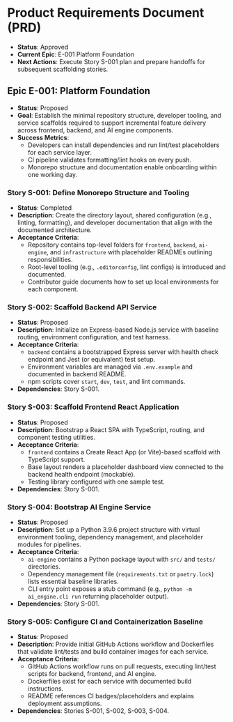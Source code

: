 # Product Requirements Document (PRD)

- **Status**: Approved
- **Current Epic**: E-001 Platform Foundation
- **Next Actions**: Execute Story S-001 plan and prepare handoffs for subsequent scaffolding stories.

## Epic E-001: Platform Foundation

- **Status**: Proposed
- **Goal**: Establish the minimal repository structure, developer tooling, and service scaffolds required to support incremental feature delivery across frontend, backend, and AI engine components.
- **Success Metrics**:
  - Developers can install dependencies and run lint/test placeholders for each service layer.
  - CI pipeline validates formatting/lint hooks on every push.
  - Monorepo structure and documentation enable onboarding within one working day.

### Story S-001: Define Monorepo Structure and Tooling

- **Status**: Completed
- **Description**: Create the directory layout, shared configuration (e.g., linting, formatting), and developer documentation that align with the documented architecture.
- **Acceptance Criteria**:
  - Repository contains top-level folders for `frontend`, `backend`, `ai-engine`, and `infrastructure` with placeholder READMEs outlining responsibilities.
  - Root-level tooling (e.g., `.editorconfig`, lint configs) is introduced and documented.
  - Contributor guide documents how to set up local environments for each component.

### Story S-002: Scaffold Backend API Service

- **Status**: Proposed
- **Description**: Initialize an Express-based Node.js service with baseline routing, environment configuration, and test harness.
- **Acceptance Criteria**:
  - `backend` contains a bootstrapped Express server with health check endpoint and Jest (or equivalent) test setup.
  - Environment variables are managed via `.env.example` and documented in backend README.
  - npm scripts cover `start`, `dev`, `test`, and lint commands.
- **Dependencies**: Story S-001.

### Story S-003: Scaffold Frontend React Application

- **Status**: Proposed
- **Description**: Bootstrap a React SPA with TypeScript, routing, and component testing utilities.
- **Acceptance Criteria**:
  - `frontend` contains a Create React App (or Vite)-based scaffold with TypeScript support.
  - Base layout renders a placeholder dashboard view connected to the backend health endpoint (mockable).
  - Testing library configured with one sample test.
- **Dependencies**: Story S-001.

### Story S-004: Bootstrap AI Engine Service

- **Status**: Proposed
- **Description**: Set up a Python 3.9.6 project structure with virtual environment tooling, dependency management, and placeholder modules for pipelines.
- **Acceptance Criteria**:
  - `ai-engine` contains a Python package layout with `src/` and `tests/` directories.
  - Dependency management file (`requirements.txt` or `poetry.lock`) lists essential baseline libraries.
  - CLI entry point exposes a stub command (e.g., `python -m ai_engine.cli run` returning placeholder output).
- **Dependencies**: Story S-001.

### Story S-005: Configure CI and Containerization Baseline

- **Status**: Proposed
- **Description**: Provide initial GitHub Actions workflow and Dockerfiles that validate lint/tests and build container images for each service.
- **Acceptance Criteria**:
  - GitHub Actions workflow runs on pull requests, executing lint/test scripts for backend, frontend, and AI engine.
  - Dockerfiles exist for each service with documented build instructions.
  - README references CI badges/placeholders and explains deployment assumptions.
- **Dependencies**: Stories S-001, S-002, S-003, S-004.
